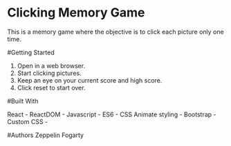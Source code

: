 # Clicking Memory Game

This is a memory game where the objective is to click each picture only one time.

#Getting Started

1. Open in a web browser.
2. Start clicking pictures.
3. Keep an eye on your current score and high score.
4. Click reset to start over.


#Built With

React -
ReactDOM -
Javascript -
ES6 -
CSS Animate styling -
Bootstrap -
Custom CSS -


#Authors
Zeppelin Fogarty